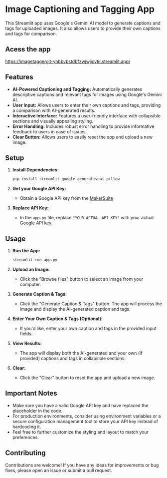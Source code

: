 # Image Captioning and Tagging App

This Streamlit app uses Google's Gemini AI model to generate captions and tags for uploaded images. It also allows users to provide their own captions and tags for comparison.

## Acess the app
https://imagetaggergit-yhbbvbstdbfzwjwjjcvtir.streamlit.app/

## Features

*   **AI-Powered Captioning and Tagging:** Automatically generates descriptive captions and relevant tags for images using Google's Gemini AI.
*   **User Input:**  Allows users to enter their own captions and tags, providing a comparison with AI-generated results.
*   **Interactive Interface:** Features a user-friendly interface with collapsible sections and visually appealing styling.
*   **Error Handling:** Includes robust error handling to provide informative feedback to users in case of issues.
*   **Clear Button:** Allows users to easily reset the app and upload a new image.

## Setup

1.  **Install Dependencies:**
    ```bash
    pip install streamlit google-generativeai pillow
    ```

2.  **Get your Google API Key:**
    *   Obtain a Google API key from the [MakerSuite](https://makersuite.google.com/app/apikey)

3.  **Replace API Key:**
    *   In the `app.py` file, replace `"YOUR_ACTUAL_API_KEY"` with your actual Google API key.

## Usage

1.  **Run the App:**
    ```bash
    streamlit run app.py
    ```

2.  **Upload an Image:**
    *   Click the "Browse files" button to select an image from your computer.

3.  **Generate Caption & Tags:**
    *   Click the "Generate Caption & Tags" button. The app will process the image and display the AI-generated caption and tags.

4.  **Enter Your Own Caption & Tags (Optional):**
    *   If you'd like, enter your own caption and tags in the provided input fields.

5.  **View Results:**
    *   The app will display both the AI-generated and your own (if provided) captions and tags in collapsible sections.

6.  **Clear:**
    *   Click the "Clear" button to reset the app and upload a new image.

## Important Notes

*   Make sure you have a valid Google API key and have replaced the placeholder in the code.
*   For production environments, consider using environment variables or a secure configuration management tool to store your API key instead of hardcoding it.
*   Feel free to further customize the styling and layout to match your preferences.

## Contributing

Contributions are welcome! If you have any ideas for improvements or bug fixes, please open an issue or submit a pull request.
